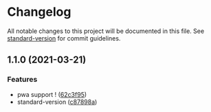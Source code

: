 # Changelog

All notable changes to this project will be documented in this file. See [standard-version](https://github.com/conventional-changelog/standard-version) for commit guidelines.

## 1.1.0 (2021-03-21)


### Features

* pwa support ! ([62c3f95](https://github.com/FabienGreard/front-end-rocks-boilerplate/commit/62c3f9556f39fa11668b22efc48be598f8943f5f))
* standard-version ([c87898a](https://github.com/FabienGreard/front-end-rocks-boilerplate/commit/c87898aa82c8d43b2409c118bf9f5c092b22666f))
